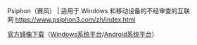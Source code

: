 
Psiphon（赛风） | 适用于 Windows 和移动设备的不经审查的互联网 https://www.psiphon3.com/zh/index.html 

[官方镜像下载](https://s3.amazonaws.com/psiphon/web/mjr4-p23r-puwl/zh/download.html)（[Windows系统平台](https://s3.amazonaws.com/psiphon/web/mjr4-p23r-puwl/psiphon3.exe)/[Android系统平台](https://s3.amazonaws.com/psiphon/web/mjr4-p23r-puwl/PsiphonAndroid.apk)）
